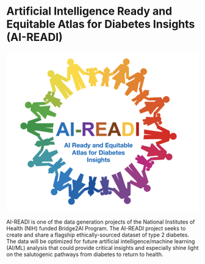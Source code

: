 # Artificial Intelligence Ready and Equitable Atlas for Diabetes Insights (AI-READI)

![](https://github.com/AI-READI/AI-READI-logo/blob/main/logo/png/option2.png?raw=true)

AI-READI is one of the data generation projects of the National Institutes of Health (NIH) funded Bridge2AI Program.
The AI-READI project seeks to create and share a flagship ethically-sourced dataset of type 2 diabetes.
The data will be optimized for future artificial intelligence/machine learning (AI/ML) analysis that could provide critical insights and especially shine light on the salutogenic pathways from diabetes to return to health.
